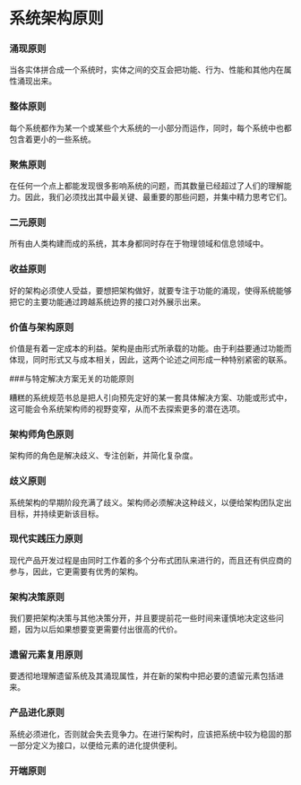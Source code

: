 # 系统架构原则

### 涌现原则

当各实体拼合成一个系统时，实体之间的交互会把功能、行为、性能和其他内在属性涌现出来。

### 整体原则

每个系统都作为某一个或某些个大系统的一小部分而运作，同时，每个系统中也都包含着更小的一些系统。

### 聚焦原则

在任何一个点上都能发现很多影响系统的问题，而其数量已经超过了人们的理解能力。因此，我们必须找出其中最关键、最重要的那些问题，并集中精力思考它们。

### 二元原则

所有由人类构建而成的系统，其本身都同时存在于物理领域和信息领域中。

### 收益原则

好的架构必须使人受益，要想把架构做好，就要专注于功能的涌现，使得系统能够把它的主要功能通过跨越系统边界的接口对外展示出来。

### 价值与架构原则

价值是有着一定成本的利益。架构是由形式所承载的功能。由于利益要通过功能而体现，同时形式又与成本相关，因此，这两个论述之间形成一种特别紧密的联系。

###与特定解决方案无关的功能原则

糟糕的系统规范书总是把人引向预先定好的某一套具体解决方案、功能或形式中，这可能会令系统架构师的视野变窄，从而不去探索更多的潜在选项。

### 架构师角色原则

架构师的角色是解决歧义、专注创新，并简化复杂度。

### 歧义原则

系统架构的早期阶段充满了歧义。架构师必须解决这种歧义，以便给架构团队定出目标，并持续更新该目标。

### 现代实践压力原则

现代产品开发过程是由同时工作着的多个分布式团队来进行的，而且还有供应商的参与，因此，它更需要有优秀的架构。

### 架构决策原则

我们要把架构决策与其他决策分开，并且要提前花一些时间来谨慎地决定这些问题，因为以后如果想要变更需要付出很高的代价。

### 遗留元素复用原则

要透彻地理解遗留系统及其涌现属性，并在新的架构中把必要的遗留元素包括进来。

### 产品进化原则

系统必须进化，否则就会失去竞争力。在进行架构时，应该把系统中较为稳固的那一部分定义为接口，以便给元素的进化提供便利。

### 开端原则

